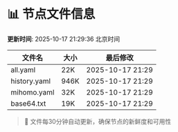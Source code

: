 # 📊 节点文件信息

**更新时间**: 2025-10-17 21:29:36 北京时间

| 文件名 | 大小 | 最后修改 |
|--------|------|----------|
| all.yaml | 22K | 2025-10-17 21:29 |
| history.yaml | 946K | 2025-10-17 21:29 |
| mihomo.yaml | 32K | 2025-10-17 21:29 |
| base64.txt | 19K | 2025-10-17 21:29 |

> 🔄 文件每30分钟自动更新，确保节点的新鲜度和可用性
